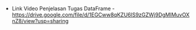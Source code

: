 - Link Video Penjelasan Tugas DataFrame - 
https://drive.google.com/file/d/1EGCww8qKZU6lS9zGZWj9DgMlMuvOXnZ8/view?usp=sharing
